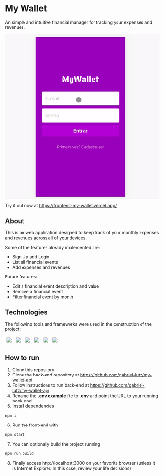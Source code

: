 # My Wallet

An simple and intuitive financial manager for tracking your expenses and revenues.

<img style='display:block; margin: 0 auto' src="/assets/mywallet.gif" />

Try it out now at https://frontend-my-wallet.vercel.app/

## About

This is an web application designed to keep track of your monthly expenses and revenues across all of your devices.

Some of the features already implemented are:

- Sign Up and Login 
- List all financial events
- Add expenses and revenues 

Future features:

- Edit a financial event description and value
- Remove a financial event
- Filter financial event by month

## Technologies
The following tools and frameworks were used in the construction of the project:<br>
<p>
  <img style='margin: 5px;' src='https://img.shields.io/badge/styled-components%20-%2320232a.svg?&style=for-the-badge&color=b8679e&logo=styled-components&logoColor=%3a3a3a'>
  <img style='margin: 5px;' src='https://img.shields.io/badge/axios%20-%2320232a.svg?&style=for-the-badge&color=informational'>
  <img style='margin: 5px;' src="https://img.shields.io/badge/react-app%20-%2320232a.svg?&style=for-the-badge&color=60ddf9&logo=react&logoColor=%2361DAFB"/>
  <img style='margin: 5px;' src="https://img.shields.io/badge/react_route%20-%2320232a.svg?&style=for-the-badge&logo=react&logoColor=%2361DAFB"/>
  <img style='margin: 5px;' src='https://img.shields.io/badge/react-icons%20-%2320232a.svg?&style=for-the-badge&color=f28dc7&logo=react-icons&logoColor=%2361DAFB'>
  <img style='margin: 5px;' src="https://img.shields.io/badge/react-input%20mask%20-%2320232a.svg?&style=for-the-badge&logo=react"/>
</p>

## How to run

1. Clone this repository
2. Clone the back-end repository at https://github.com/gabriel-lutz/my-wallet-api
3. Follow instructions to run back-end at https://github.com/gabriel-lutz/my-wallet-api
4. Rename the **.env.example** file to **.env** and point the URL to your running back-end 
5. Install dependencies
```bash
npm i
```
6. Run the front-end with
```bash
npm start
```
7. You can optionally build the project running
```bash
npm run build
```
8. Finally access http://localhost:3000 on your favorite browser (unless it is Internet Explorer. In this case, review your life decisions)